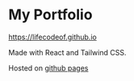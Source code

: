 # My Portfolio

https://lifecodeof.github.io

Made with React and Tailwind CSS.

Hosted on [github pages](https://pages.github.com)
